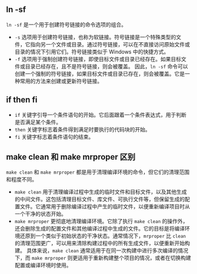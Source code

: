 
## ln -sf
`ln -sf` 是一个用于创建符号链接的命令选项的组合。
- `-s` 选项用于创建符号链接，也称为软链接。符号链接是一个特殊类型的文件，它指向另一个文件或目录。通过符号链接，可以在不直接访问原始文件或目录的情况下引用它们。符号链接类似于 Windows 中的快捷方式。
- `-f` 选项用于强制创建符号链接，即使目标文件或目录已经存在。如果目标文件或目录已经存在，且不是符号链接，则会被覆盖。
因此，`ln -sf` 命令可以创建一个强制的符号链接，如果目标文件或目录已存在，则会被覆盖。它是一种常用的方法来创建或更新符号链接。

## if then fi
- `if` 关键字引导一个条件语句的开始。它后面跟着一个条件表达式，用于判断是否满足某个条件。
- `then` 关键字标志着条件得到满足时要执行的代码块的开始。
- `fi` 关键字标志着条件语句的结束。
## make clean 和 make mrproper 区别
`make clean` 和 `make mrproper` 都是用于清理编译环境的命令，但它们的清理范围和程度不同。
- `make clean` 用于清理编译过程中生成的临时文件和目标文件，以及其他生成的中间文件。这包括清理目标文件、库文件、可执行文件等，但保留生成的配置文件。它通常用于删除编译过程中产生的临时文件，以便重新编译项目时从一个干净的状态开始。
- `make mrproper` 更彻底地清理编译环境。它除了执行 `make clean` 的操作外，还会删除生成的配置文件和其他编译过程中生成的文件。它的目标是将编译环境还原到一个类似于初始状态的干净状态。通常情况下，`mrproper` 比 `clean` 的清理范围更广，可以用来清除构建过程中的所有生成文件，以便重新开始构建。
具体来说，`make clean` 通常适用于在同一次构建中进行多次编译的情况下，而 `make mrproper` 则更适用于重新构建整个项目的情况，或者在切换构建配置或编译环境时使用。


